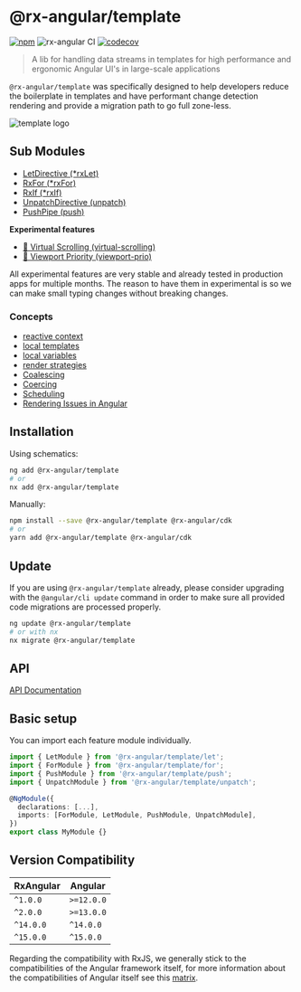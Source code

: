 # @rx-angular/template

[![npm](https://img.shields.io/npm/v/%40rx-angular%2Ftemplate.svg)](https://www.npmjs.com/package/%40rx-angular%2Ftemplate)
![rx-angular CI](https://github.com/rx-angular/rx-angular/workflows/rx-angular%20CI/badge.svg?branch=main)
[![codecov](https://codecov.io/gh/rx-angular/rx-angular/branch/main/graph/badge.svg?token=Jxy4xLJSs1&flag=template)](https://codecov.io/gh/rx-angular/rx-angular)

> A lib for handling data streams in templates for high performance and ergonomic Angular UI's in large-scale applications

`@rx-angular/template` was specifically designed to help developers reduce the boilerplate in templates and have performant change detection rendering and provide a migration path to go full zone-less.

![template logo](https://raw.githubusercontent.com/rx-angular/rx-angular/main/libs/template/docs/images/template_logo.png)

## Sub Modules

- [LetDirective (\*rxLet)](https://rx-angular.io/docs/template/api/let-directive)
- [RxFor (\*rxFor)](https://rx-angular.io/docs/template/api/rx-for-directive)
- [RxIf (\*rxIf)](https://rx-angular.io/docs/template/api/rx-if-directive)
- [UnpatchDirective (unpatch)](https://rx-angular.io/docs/template/api/unpatch-directive)
- [PushPipe (push)](https://rx-angular.io/docs/template/api/push-pipe)

**Experimental features**

- [🧪 Virtual Scrolling (virtual-scrolling)](https://www.rx-angular.io/docs/template/api/virtual-scrolling)
- [🧪 Viewport Priority (viewport-prio)](https://rx-angular.io/docs/template/api/viewport-prio-directive)

All experimental features are very stable and already tested in production apps for multiple months. The reason to have them in experimental is so we can make small typing changes without breaking changes.

### Concepts

- [reactive context](https://rx-angular.io/docs/template/concepts/reactive-context)
- [local templates](https://rx-angular.io/docs/template/concepts/local-templates)
- [local variables](https://rx-angular.io/docs/template/concepts/local-variables)
- [render strategies](https://rx-angular.io/docs/cdk/render-strategies)
- [Coalescing](https://rx-angular.io/docs/cdk/coalescing)
- [Coercing](https://rx-angular.io/docs/cdk/coercing)
- [Scheduling](https://rx-angular.io/docs/cdk/render-strategies/strategies/concurrent-strategies#scheduling)
- [Rendering Issues in Angular](https://rx-angular.io/docs/template/performance-issues)

## Installation

Using schematics:

```bash
ng add @rx-angular/template
# or
nx add @rx-angular/template
```

Manually:

```bash
npm install --save @rx-angular/template @rx-angular/cdk
# or
yarn add @rx-angular/template @rx-angular/cdk
```

## Update

If you are using `@rx-angular/template` already, please consider upgrading with the `@angular/cli update` command in order to make sure all provided code migrations are processed properly.

```bash
ng update @rx-angular/template
# or with nx
nx migrate @rx-angular/template
```

## API

[API Documentation](https://rx-angular.io/docs/template/api)

## Basic setup

You can import each feature module individually.

```typescript
import { LetModule } from '@rx-angular/template/let';
import { ForModule } from '@rx-angular/template/for';
import { PushModule } from '@rx-angular/template/push';
import { UnpatchModule } from '@rx-angular/template/unpatch';

@NgModule({
  declarations: [...],
  imports: [ForModule, LetModule, PushModule, UnpatchModule],
})
export class MyModule {}
```

## Version Compatibility

| RxAngular | Angular    |
| --------- | ---------- |
| `^1.0.0`  | `>=12.0.0` |
| `^2.0.0`  | `>=13.0.0` |
| `^14.0.0` | `^14.0.0`  |
| `^15.0.0` | `^15.0.0`  |

Regarding the compatibility with RxJS, we generally stick to the compatibilities of the Angular framework itself, for more information about the compatibilities of Angular itself see this [matrix](https://gist.github.com/LayZeeDK/c822cc812f75bb07b7c55d07ba2719b3).
